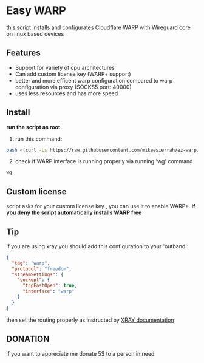 # Easy WARP
this script installs and configurates Cloudflare WARP with Wireguard core on linux based devices

## Features

- Support for variety of cpu architectures
- Can add custom license key (WARP+ support)
- better and more efficent warp configuration compared to warp configuration via proxy (SOCKS5 port: 40000) 
- uses less resources and has more speed

## Install

**run the script as root**
1. run this command:
```bash
bash <(curl -Ls https://raw.githubusercontent.com/mikeesierrah/ez-warp/main/ez-warp.sh)
```
2. check if WARP interface is running properly via running 'wg' command
```bash
wg
```

## Custom license
script asks for your custom license key , you can use it to enable WARP+.
**if you deny the script automatically installs WARP free**

## Tip
if you are using xray you should add this configuration to your 'outband': 
```json
{
  "tag": "warp",
  "protocol": "freedom",
  "streamSettings": {
    "sockopt": {
      "tcpFastOpen": true,
      "interface": "warp"
    }
  }
}
```
then set the routing properly as instructed by [XRAY documentation](https://xtls.github.io/en/config/routing.html)

## DONATION
if you want to appreciate me donate 5$ to a person in need
